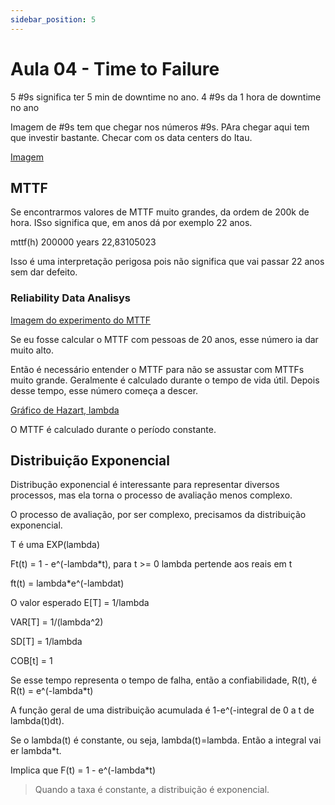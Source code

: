 ```yaml
---
sidebar_position: 5
---
```


# Aula 04 - Time to Failure

5 #9s significa ter 5 min de downtime no ano.
4 #9s da 1 hora de downtime no ano

Imagem de #9s tem que chegar nos números #9s. PAra chegar aqui tem que investir bastante. Checar com os data centers do Itau.

[Imagem](http://www.youengcode.com)

## MTTF

Se encontrarmos valores de MTTF muito grandes, da ordem de 200k de hora. ISso significa que, em anos dá por exemplo 22 anos.

mttf(h)	200000
years 22,83105023

Isso é uma interpretação perigosa pois não significa que vai passar 22 anos sem dar defeito.

### Reliability Data Analisys

[Imagem do experimento do MTTF](http://www.youengcode.com)

Se eu fosse calcular o MTTF com pessoas de 20 anos, esse número ia dar muito alto.

Então é necessário entender o MTTF para não se assustar com MTTFs muito grande. Geralmente é calculado durante o tempo de vida útil. Depois desse tempo, esse número começa a descer.

[Gráfico de Hazart, lambda](http://www.youengcode.com)

O MTTF é calculado durante o período constante.

## Distribuição Exponencial

Distribução exponencial é interessante para representar diversos processos, mas ela torna o processo de avaliação menos complexo.

O processo de avaliação, por ser complexo, precisamos da distribuição exponencial. 

T é uma EXP(lambda)

Ft(t) = 1 - e^(-lambda*t), para t >= 0
lambda pertende aos reais em t

ft(t) = lambda*e^(-lambdat)

O valor esperado E[T] = 1/lambda

VAR[T] = 1/(lambda^2)

SD[T] = 1/lambda

COB[t] = 1

Se esse tempo representa o tempo de falha, então a confiabilidade, R(t), é R(t) = e^(-lambda*t)

A função geral de uma distribuição acumulada é 1-e^(-integral de 0 a t de lambda(t)dt).

Se o lambda(t) é constante, ou seja, lambda(t)=lambda.
Então a integral vai er lambda*t.

Implica que F(t) = 1 - e^(-lambda*t)

> Quando a taxa é constante, a distribuição é exponencial.

